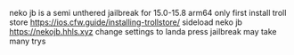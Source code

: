 neko jb is a semi unthered jailbreak for 15.0-15.8 arm64 only
first install troll store https://ios.cfw.guide/installing-trollstore/
sideload neko jb https://nekojb.hhls.xyz
change settings to landa 
press jailbreak may take many trys
